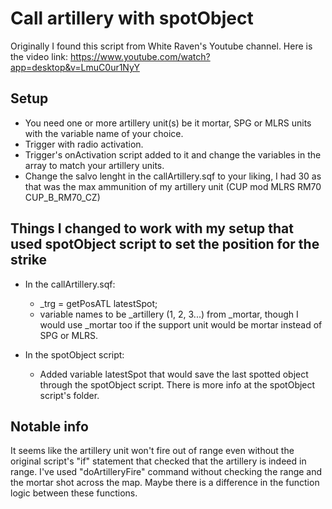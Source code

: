 # Call artillery with spotObject
Originally I found this script from White Raven's Youtube channel. Here is the video link: https://www.youtube.com/watch?app=desktop&v=LmuC0ur1NyY

## Setup
* You need one or more artillery unit(s) be it mortar, SPG or MLRS units with the variable name of your choice.
* Trigger with radio activation.
* Trigger's onActivation script added to it and change the variables in the array to match your artillery units.
* Change the salvo lenght in the callArtillery.sqf to your liking, I had 30 as that was the max ammunition of my artillery unit (CUP mod MLRS RM70 CUP_B_RM70_CZ)

## Things I changed to work with my setup that used spotObject script to set the position for the strike
* In the callArtillery.sqf:
  * _trg = getPosATL latestSpot;
  * variable names to be _artillery (1, 2, 3...) from _mortar, though I would use _mortar too if the support unit would be mortar instead of SPG or MLRS.

* In the spotObject script:
  * Added variable latestSpot that would save the last spotted object through the spotObject script. There is more info at the spotObject script's folder.
## Notable info
It seems like the artillery unit won't fire out of range even without the original script's "if" statement that checked that the artillery is indeed in range.
I've used "doArtilleryFire" command without checking the range and the mortar shot across the map. Maybe there is a difference in the function logic between these functions.

